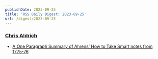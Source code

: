 ```yaml
---
publishDate: 2023-09-25
title: 'RSS Daily Digest: 2023-09-25'
url: /digest/2023-09-25
---
```


### [Chris Aldrich](https://boffosocko.com/)

  * [A One Paragraph Summary of Ahrens’ How to Take Smart notes from 1775-76](https://boffosocko.com/2023/09/24/lichtenberg-on-note-taking/)
  
